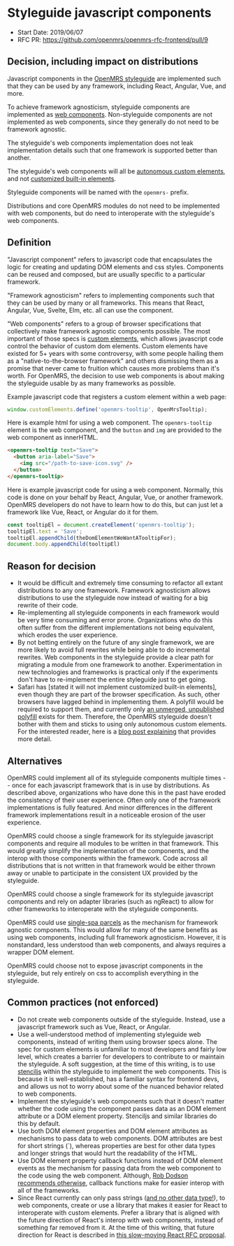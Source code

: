 # Styleguide javascript components
- Start Date: 2019/06/07
- RFC PR: https://github.com/openmrs/openmrs-rfc-frontend/pull/9

## Decision, including impact on distributions
Javascript components in the [OpenMRS styleguide](/text/0008-styleguide.md) are implemented such that
they can be used by any framework, including React, Angular, Vue, and more.

To achieve framework agnosticism, styleguide components are implemented as
[web components](https://developer.mozilla.org/en-US/docs/Web/Web_Components). Non-styleguide components are
not implemented as web components, since they generally do not need to be framework agnostic.

The styleguide's web components implementation does not leak implementation details such that one framework
is supported better than another.

The styleguide's web components will all be [autonomous custom elements](https://developer.mozilla.org/en-US/docs/Web/Web_Components/Using_custom_elements#High-level_view),
and not [customized built-in elements](https://developer.mozilla.org/en-US/docs/Web/Web_Components/Using_custom_elements#High-level_view).

Styleguide components will be named with the `openmrs-` prefix.

Distributions and core OpenMRS modules do not need to be implemented with web components, but do need to interoperate
with the styleguide's web components.

## Definition
"Javascript component" refers to javascript code that encapsulates the logic for creating and updating
DOM elements and css styles. Components can be reused and composed, but are usually specific to a particular framework.

"Framework agnosticism" refers to implementing components such that they can be used by many or all frameworks. This means
that React, Angular, Vue, Svelte, Elm, etc. all can use the component.

"Web components" refers to a group of browser specifications that collectively make framework agnostic components possible.
The most important of those specs is [custom elements](https://developer.mozilla.org/en-US/docs/Web/Web_Components/Using_custom_elements), which allows javascript code control the behavior of custom dom elements.
Custom elements have existed for 5+ years with some controversy, with some people hailing them as a "native-to-the-browser framework"
and others dismissing them as a promise that never came to fruition which causes more problems than it's worth. For OpenMRS, the
decision to use web components is about making the styleguide usable by as many frameworks as possible.

Example javascript code that registers a custom element within a web page:
```js
window.customElements.define('openmrs-tooltip', OpenMrsTooltip);
```

Here is example html for using a web component. The `openmrs-tooltip` element is the web component, and the `button` and `img` are provided to the web component
as innerHTML.
```html
<openmrs-tooltip text="Save">
  <button aria-label="Save">
    <img src="/path-to-save-icon.svg" />
  </button>
</openmrs-tooltip>
```

Here is example javascript code for using a web component. Normally, this code is done on your behalf by React, Angular, Vue, or another framework.
OpenMRS developers do not have to learn how to do this, but can just let a framework like Vue, React, or Angular do it for them.

```js
const tooltipEl = document.createElement('openmrs-tooltip');
tooltipEl.text = 'Save';
tooltipEl.appendChild(theDomElementWeWantATooltipFor);
document.body.appendChild(tooltipEl)
```

## Reason for decision
- It would be difficult and extremely time consuming to refactor all extant distributions to any one framework. Framework agnosticism allows
  distributions to use the styleguide now instead of waiting for a big rewrite of their code.
- Re-implementing all styleguide components in each framework would be very time consuming and error prone. Organizations who do this
  often suffer from the different implementations not being equivalent, which erodes the user experience.
- By not betting entirely on the future of any single framework, we are more likely to avoid full rewrites while being able to do
  incremental rewrites. Web components in the styleguide provide a clear path for migrating a module from one framework to another.
  Experimentation in new technologies and frameworks is practical only if the experiments don't have to re-implement the entire styleguide
  just to get going.
- Safari has [stated it will not implement customized built-in elements], even though they are part of the browser specification. As such,
  other browsers have lagged behind in implementing them. A polyfill would be required to support them, and currently only
  [an unmerged, unpublished polyfill](https://github.com/webcomponents/custom-elements/pull/88) exists for them. Therefore,
  the OpenMRS styleguide doesn't bother with them and sticks to using only autonomous custom elements. For the interested reader, here is
  a [blog post explaining](https://medium.com/canopy-tax/one-companys-relationship-with-custom-elements-d360baf3b253) that provides more detail.

## Alternatives
OpenMRS could implement all of its styleguide components multiple times -- once for each javascript framework that is in use by distributions.
As described above, organizations who have done this in the past have eroded the consistency of their user experience. Often only one of the
framework implementations is fully featured. And minor differences in the different framework implementations result in a noticeable
erosion of the user experience.

OpenMRS could choose a single framework for its styleguide javascript components and require all modules to be written in that framework.
This would greatly simplify the implementation of the components, and the interop with those components within the framework. Code across all
distributions that is not written in that framework would be either thrown away or unable to participate in the consistent UX provided by
the styleguide.

OpenMRS could choose a single framework for its styleguide javascript components and rely on adapter libraries (such as ngReact) to allow for other
frameworks to interoperate with the styleguide components.

OpenMRS could use [single-spa parcels](https://single-spa.js.org/docs/parcels-overview.html) as the mechanism for framework agnostic components.
This would allow for many of the same benefits as using web components, including full framework agnosticism. However, it is nonstandard, less
understood than web components, and always requires a wrapper DOM element.

OpenMRS could choose not to expose javascript components in the styleguide, but rely entirely on css to accomplish everything in the styleguide.

## Common practices (not enforced)
- Do not create web components outside of the styleguide. Instead, use a javascript framework such as Vue, React, or Angular.
- Use a well-understood method of implementing styleguide web components, instead of writing them using browser specs alone.
  The spec for custom elements is unfamiliar to most developers and fairly low level, which creates a barrier for developers to contribute
  to or maintain the styleguide. A soft suggestion, at the time of this writing, is to use [stenciljs](https://stenciljs.com/)
  within the styleguide to implement the web components. This is because it is well-established, has a familiar syntax for frontend devs,
  and allows us not to worry about some of the nuanced behavior related to web components.
- Implement the styleguide's web components such that it doesn't matter whether the code using the component passes data as an
  DOM element attribute or a DOM element property. Stenciljs and similar libraries do this by default.
- Use both DOM element properties and DOM element attributes as mechanisms to pass data to web components. DOM attributes are best for
  short strings (`<cps-tooltip text="Save">), whereas properties are best for other data types and longer strings that would hurt the
  readability of the HTML.
- Use DOM element property callback functions instead of DOM element events as the mechanism for passing data from the web component to
  the code using the web component. Although, [Rob Dodson recommends otherwise](https://robdodson.me/interoperable-custom-elements/),
  callback functions make for easier interop with all of the frameworks.
- Since React currently can only pass strings ([and no other data type!](https://reactjs.org/docs/web-components.html)), to web components,
  create or use a library that makes it easier for React to interoperate with custom elements. Prefer a library that is aligned with
  the future direction of React's interop with web components, instead of something far removed from it. At the time of this writing,
  that future direction for React is described in [this slow-moving React RFC proposal](https://github.com/reactjs/rfcs/pull/15).